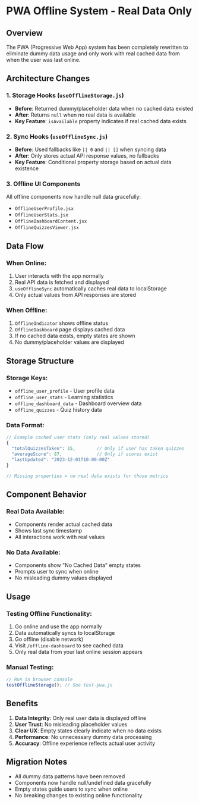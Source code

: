 # PWA Offline System - Real Data Only

## Overview
The PWA (Progressive Web App) system has been completely rewritten to eliminate dummy data usage and only work with real cached data from when the user was last online.

## Architecture Changes

### 1. Storage Hooks (`useOfflineStorage.js`)
- **Before**: Returned dummy/placeholder data when no cached data existed
- **After**: Returns `null` when no real data is available
- **Key Feature**: `isAvailable` property indicates if real cached data exists

### 2. Sync Hooks (`useOfflineSync.js`)
- **Before**: Used fallbacks like `|| 0` and `|| []` when syncing data
- **After**: Only stores actual API response values, no fallbacks
- **Key Feature**: Conditional property storage based on actual data existence

### 3. Offline UI Components
All offline components now handle null data gracefully:
- `OfflineUserProfile.jsx`
- `OfflineUserStats.jsx` 
- `OfflineDashboardContent.jsx`
- `OfflineQuizzesViewer.jsx`

## Data Flow

### When Online:
1. User interacts with the app normally
2. Real API data is fetched and displayed
3. `useOfflineSync` automatically caches real data to localStorage
4. Only actual values from API responses are stored

### When Offline:
1. `OfflineIndicator` shows offline status
2. `OfflineDashboard` page displays cached data
3. If no cached data exists, empty states are shown
4. No dummy/placeholder values are displayed

## Storage Structure

### Storage Keys:
- `offline_user_profile` - User profile data
- `offline_user_stats` - Learning statistics  
- `offline_dashboard_data` - Dashboard overview data
- `offline_quizzes` - Quiz history data

### Data Format:
```javascript
// Example cached user stats (only real values stored)
{
  "totalQuizzesTaken": 15,        // Only if user has taken quizzes
  "averageScore": 87,             // Only if scores exist
  "lastUpdated": "2023-12-01T10:00:00Z"
}

// Missing properties = no real data exists for those metrics
```

## Component Behavior

### Real Data Available:
- Components render actual cached data
- Shows last sync timestamp
- All interactions work with real values

### No Data Available:
- Components show "No Cached Data" empty states
- Prompts user to sync when online
- No misleading dummy values displayed

## Usage

### Testing Offline Functionality:
1. Go online and use the app normally
2. Data automatically syncs to localStorage
3. Go offline (disable network)
4. Visit `/offline-dashboard` to see cached data
5. Only real data from your last online session appears

### Manual Testing:
```javascript
// Run in browser console
testOfflineStorage(); // See test-pwa.js
```

## Benefits

1. **Data Integrity**: Only real user data is displayed offline
2. **User Trust**: No misleading placeholder values
3. **Clear UX**: Empty states clearly indicate when no data exists
4. **Performance**: No unnecessary dummy data processing
5. **Accuracy**: Offline experience reflects actual user activity

## Migration Notes

- All dummy data patterns have been removed
- Components now handle null/undefined data gracefully
- Empty states guide users to sync when online
- No breaking changes to existing online functionality